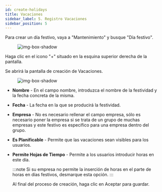 ```yaml
---
id: create-holidays  
title: Vacaciones
sidebar_label: 5. Registro Vacaciones
sidebar_position: 5
---
```


Para crear un día festivo, vaya a "Mantenimiento" y busque "Día festivo".

<figure>

![img-box-shadow](/img/Holiday.1.png)
<figcaption></figcaption>
</figure>


Haga clic en el icono "+" situado en la esquina superior derecha de la pantalla.

Se abrirá la pantalla de creación de Vacaciones.

<figure>

![img-box-shadow](/img/Holiday.png)
<figcaption></figcaption>
</figure>


- **Nombre** - En el campo nombre, introduzca el nombre de la festividad y la fecha concreta de la misma. 
- **Fecha** - La fecha en la que se producirá la festividad.
- **Empresa** - No es necesario rellenar el campo empresa, sólo es necesario poner la empresa si se trata de un grupo de muchas empresas y este festivo es específico para una empresa dentro del grupo.
- **Es Planificable** - Permite que las vacaciones sean visibles para los usuarios.
- **Permite Hojas de Tiempo** - Permite a los usuarios introducir horas en este día.

  :::note
     Si su empresa no permite la inserción de horas en el parte de horas en días festivos, desmarque esta opción.
  :::

  Al final del proceso de creación, haga clic en Aceptar para guardar.
